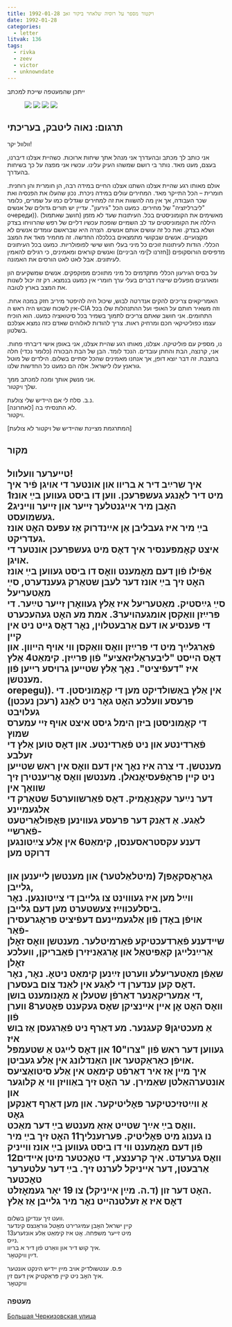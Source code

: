 ```yaml
---
title: ויקטור מספר על רוסיה שלאחר ביקור זאב 1992-01-28
date: 1992-01-28
categories:
  - letter
litvak: 136
tags:
  - rivka
  - zeev
  - victor
  - unknowndate
---
```


ייתכן שהמעטפה שייכת למכתב

<figure class="half">
    <a  href="/pupko-papers/assets/images/1992-01-02-victor-1.jpg">
    <img src="/pupko-papers/assets/images/1992-01-02-victor-1.jpg"></a>
    <a  href="/pupko-papers/assets/images/1992-01-02-victor-2.jpg">
    <img src="/pupko-papers/assets/images/1992-01-02-victor-2.jpg"></a>
    <a  href="/pupko-papers/assets/images/1992-01-02-victor-3.jpg">
    <img src="/pupko-papers/assets/images/1992-01-02-victor-3.jpg"></a>
    <a  href="/pupko-papers/assets/images/1992-01-28-victor-4.jpg">
    <img src="/pupko-papers/assets/images/1992-01-28-victor-4.jpg"></a>
</figure>

## תרגום: נאוה ליטבק, בעריכתי
וולוול יקר!

אני כותב לך מכתב ובהעדרך אני מנהל אתך שיחות ארוכות. כשהיית אצלנו דיברנו, בעצם, מעט
מאד. נותר בי רושם שמשהו העיק עלינו. עכשיו אני מפצה על כך בשיחות בהעדרך.

אולם מאותו רגע שהיית אצלנו השתנו אצלנו החיים במידה רבה, הן חומרית והן רוחנית.
חומרית – הכל התייקר מאד. המחירים עולים במידה ניכרת. נכון שהעלו את הפנסיה ואת שכר
העבודה, אך אין מה להשוות את זה למחירים שגדלים כמו על שמרים, כלומר "ליברליזציה" של
מחירים. כמעט הכל "גירעון". עדיין יש תורים גדולים של אנשים очереди)).
מאשימים את הקומוניסטים בכל. העיתונות שעד לא מזמן (חושב שאתמול) היללה את הקומוניסטים
עד לב השמיים שופכת עכשיו דליים של רפש שהרוויחו בצדק ושלא בצדק.
ואת כל זה עושים אותם אנשים. הצרה היא שבראשם עומדים אנשים לא מקצועיים.
אנשים שבקושי מתמצאים בכלכלה החדשה. זה מחמיר מאד את המצב הכללי.
הודות לעיתונות זוכים כל מיני בעלי חוש שישי לפופולריות. כמעט בכל העיתונים
מדפיסים הורוסקופים ([חזרנו ל]ימי הביניים) ואנשים קוראים ומאמינים, כי רגילים להאמין
לעיתונים. אבל לאט לאט הורסים את האמונה.

על בסיס הגירעון הכללי מתקדמים כל מיני מתווכים מפוקפקים. אנשים שמשקיעים הון ומארגנים
מפעלים שייצרו דברים בעלי ערך חומרי אין כמעט בנמצא. רק זה יכול לשנות את המצב בארץ לטובה.

האמריקאים צריכים להקים אנדרטה לבוש, שיכול היה להיפטר מיריב חזק במכה אחת.
אין לשכוח שבוש היה ראש ה-CIA  וזה משאיר חותם על האופי ועל ההתנהלות שלו בכל התחומים.
אני חושב שאתם צריכים לתמוך בשמיר בכל סיטואציה כמעט. הוא הוכיח עצמו כפוליטיקאי
חכם ומרחיק ראות. צריך להודות לאלוהים שאדם כזה נמצא אצלכם בשלטון.

נו, מספיק עם פוליטיקה. אצלנו, מאותו רגע שהיית אצלנו, אני באופן אישי דיברתי פחות.
אני, קרנצה, הבת והחתן עובדים. הנכד לומד. הבן של הבת הבכורה (כלומר נכדי) חלה בחצבת.
זה דבר יוצא דופן, אך אנחנו מאמינים שהכל יסתיים בשלום.
הילדים של מוטל גוּראנץ עלו לישראל. אלה הם כמעט כל החדשות שלנו.

אני מנשק אותך ומכה למכתב ממך.  
שלך ויקטור.

נ.ב. סלח לי אם היידיש שלי צולעת.  
לא התנסיתי בה [לאחרונה].  
ויקטור.

[המתרגמת מציינת שהיידיש של ויקטור לא צולעת]

## מקור
טײערער וועלוול!  
איך שרײַב דיר א בריוו און אונטער די אויגן פֿיר איך  
מיט דיר לאַנגע געשפּרעכן. ווען דו ביסט געווען בײַ אונז1  
האׇבן מיר אייגנטלעך זייער און זייער ווייניג2 געשמועסט.  
בײַ מיר איז געבליבן אַן אײַנדרוק אַז עפּעס האׇט אונז געדריקט.  
איצט קאׇמפּענסיר איך דאׇס מיט געשפּרעכן אונטער די אויגן.  
אַפֿילו פֿון דעם מאׇמענט וואׇס דו ביסט געווען בײַ אונז  
האׇט זיך בײַ אונז דער לעבן שטאַרק געענדערט, סײַ מאַטעריעל  
סײַ גײַסטיק. מאַטעריעל איז אַלץ געוואׇרן זייער טײַער. די  
פּרײַזן וואַקסן אומגעהויער3. אמת מע האׇט געהעכערט  
די פּענסיע או דעם אַרבעטלוין, נאׇר דאׇס גייט ניט אין קיין  
פֿאַרגלײַך מיט די פּרײַזן וואׇס וואַקסן ווי אויף הייוון. און  
דאׇס הייסט "ליבעראַליזאציע" פֿון פּרײַזן. קימאַט4 אַלץ  
איז "דעפֿיציט". נאׇך אַלץ שטייען גרויסע רייען פֿון מענטשן.  
orepegu)). אין אַלץ באַשולדיקט מען די קאׇמוניסטן. די  
פּרעסע וועלכע האׇט גאׇר ניט לאַנג (רעכן נעכטן) געלויבט  
די קאׇמוניסטן ביזן הימל גיסט איצט אויף זיי עמערס שמוץ  
פֿאַרדינטע און ניט פֿאַרדינטע. און דאׇס טוען אַלץ די זעלבע  
מענטשן. די צרה איז נאׇך אין דעם וואׇס אין ראש שטייען  
ניט קיין פּראׇפֿעסיאׇנאלן. מענטשן וואׇס אׇריענטירן זיך שוואַך אין  
דער נײַער עקאׇנאׇמיק. דאׇס פֿאַרשווערט5 שטאַרק די אלגעמיינע  
לאַגע. אַ דאַנק דער פּרעסע געווינען פּאׇפּולאַריטעט פֿארשיי-  
דענע עקסטראסענסן, קימאַט6 אין אַלע צײַטונגען דרוקט מען  
---  
גאׇראׇסקאׇפּן7 (מיטלאַלטער) און מענטשן לייענען און גלייבן,  
ווײַל מען איז געוווינט צו גלייבן די צײַטונגען. נאׇר  
ביסלעכווײַז צעשטערט מען דעם גלייבן.  
אויפֿן באׇדן פֿון אַלגעמיינעם דעפֿיציט פּראׇגרעסירן פֿאַר-  
שיידענע פֿאַרדעכטיקע פֿאַרמיטלער. מענטשן וואׇס זאׇלן  
אַרײַנלײגן קאַפּיטאַל און אׇרגאַניזירן פֿאַבריקן, וועלכע זאׇלן  
שאַפֿן מאַטעריעלע ווערטן זײַנען קימאַט ניטאׇ. נאׇר, נאׇר  
דאׇס קען ענדערן די לאַגע אין לאַנד צום בעסערן.  
די אַמעריקאַנער דאַרפֿן שטעלן אַ מאׇנומענט בושן,  
וואׇס האׇט אׇן איין איינציקן שאׇס געקענט פּאׇטער8 ווערן פֿון  
אַ מעכטיגן9 קעגנער. מע דאַרף ניט פֿאַרגעסן אַז בוש איז  
געווען דער ראש פֿון "צרו"10 און דאׇס לייגט אַ שטעמפּל  
אויפֿן כאַראַקטער און האַנדלונג אין אַלע געביטן.  
איך מיין אַז איר דאַרפֿט קימאַט אין אַלע סיטואַציעס  
אונטערהאַלטן שאַמירן. ער האׇט זיך באַוויזן ווי אַ קלוגער און  
אַ ווײַטזיכטיקער פּאׇליטיקער. און מען דאַרף דאַנקען גאׇט  
וואׇס בײַ אײַך שטייט אַזאַ מענטש בײַ דער מאַכט.  
נו גענוג מיט פּאׇליטיק. פּערזענליך11 האׇט זיך בײַ מיר  
פֿון דעם מאׇמענט ווי דו ביסט געווען בײַ אונז ווייניק  
וואׇס גערעדט. איך קרענצע, די טאׇכטער מיטן איידים12  
אַרבעטן, דער אייניקל לערנט זיך. בײַ דער עלטערער טאׇכטער  
האׇט דער זון (ד.ה. מײַן אייניקל) צו 19 יאָר געמאׇזלט.  
דאׇס איז אַ זעלטנהייט נאׇר מיר גלייבן אַז אַלץ  
---  
וועט זיך ענדיקן בשלום.  
קיין ישראל האׇבן עמיגרירט מאׇטל גוראַנצס קינדער  
מיט זייער משפּחה. אׇט איז קימאַט אַלע אונזערע13  
נײַס.  
איך קוש דיר און וואַרט פֿון דיר א בריוו.  
דײַן וויקטאׇר.  
  
פּ.ס. ענטשולדיק אויב מײַן יידיש הינקט אונטער  
איך האׇב ניט קיין פּראַקטיק אין דעם זין.  
וויקטאׇר  

### מעטפה
[Большая Черкизовская улица](https://ru.wikipedia.org/wiki/%D0%91%D0%BE%D0%BB%D1%8C%D1%88%D0%B0%D1%8F_%D0%A7%D0%B5%D1%80%D0%BA%D0%B8%D0%B7%D0%BE%D0%B2%D1%81%D0%BA%D0%B0%D1%8F_%D1%83%D0%BB%D0%B8%D1%86%D0%B0)
